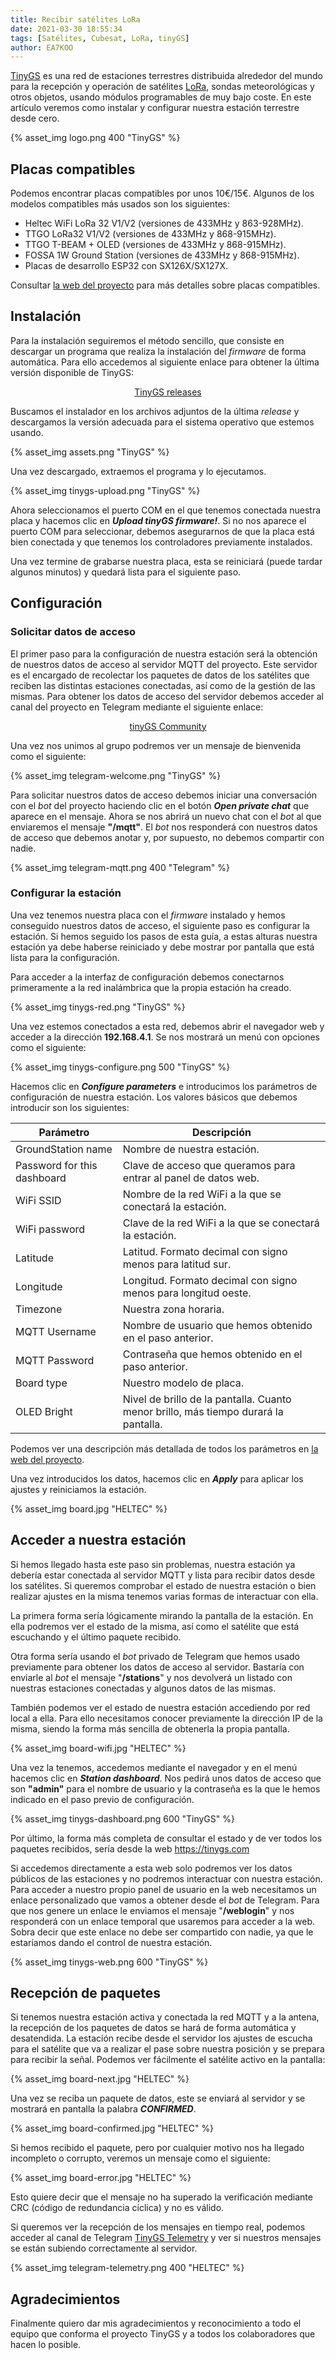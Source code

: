 ```yaml
---
title: Recibir satélites LoRa
date: 2021-03-30 18:55:34
tags: [Satélites, Cubesat, LoRa, tinyGS]
author: EA7KOO
---
```



[TinyGS](https://tinygs.com/) es una red de estaciones terrestres distribuida alrededor del mundo para la recepción y operación de satélites [LoRa](https://www.thethingsnetwork.org/community/santa-rosa/post/que-es-la-tecnologia-lora-y-por-que-es-importante-para-iot), sondas meteorológicas y otros objetos, usando módulos programables de muy bajo coste.
En este artículo veremos como instalar y configurar nuestra estación terrestre desde cero.

<!-- more -->

{% asset_img logo.png 400 "TinyGS" %}
## Placas compatibles

Podemos encontrar placas compatibles por unos 10€/15€. Algunos de los modelos compatibles más usados son los siguientes:

- Heltec WiFi LoRa 32 V1/V2 (versiones de 433MHz y 863-928MHz).
- TTGO LoRa32 V1/V2 (versiones de 433MHz y 868-915MHz).
- TTGO T-BEAM + OLED (versiones de 433MHz y 868-915MHz).
- FOSSA 1W Ground Station (versiones de 433MHz y 868-915MHz).
- Placas de desarrollo ESP32 con SX126X/SX127X.

Consultar [la web del proyecto](https://github.com/G4lile0/tinyGS/wiki/Ground-Station-configuration#current-available-boards) para más detalles sobre placas compatibles.

## Instalación

Para la instalación seguiremos el método sencillo, que consiste en descargar un programa que realiza la instalación del _firmware_ de forma automática. Para ello accedemos al siguiente enlace para obtener la última versión disponible de TinyGS:

[<center>TinyGS releases</center>](https://github.com/G4lile0/tinyGS/releases/)

Buscamos el instalador en los archivos adjuntos de la última _release_ y descargamos la versión adecuada para el sistema operativo que estemos usando.

{% asset_img assets.png "TinyGS" %}

Una vez descargado, extraemos el programa y lo ejecutamos.

{% asset_img tinygs-upload.png "TinyGS" %}

Ahora seleccionamos el puerto COM en el que tenemos conectada nuestra placa y hacemos clic en **_Upload tinyGS firmware!_**.
Si no nos aparece el puerto COM para seleccionar, debemos asegurarnos de que la placa está bien conectada y que tenemos los controladores previamente instalados.

Una vez termine de grabarse nuestra placa, esta se reiniciará (puede tardar algunos minutos) y quedará lista para el siguiente paso.
## Configuración

### Solicitar datos de acceso

El primer paso para la configuración de nuestra estación será la obtención de nuestros datos de acceso al servidor MQTT del proyecto. Este servidor es el encargado de recolectar los paquetes de datos de los satélites que reciben las distintas estaciones conectadas, así como de la  gestión de las mismas. Para obtener los datos de acceso del servidor debemos acceder al canal del proyecto en Telegram mediante el siguiente enlace:
[<center>tinyGS Community</center>](https://t.me/joinchat/DmYSElZahiJGwHX6jCzB3Q)

Una vez nos unimos al grupo podremos ver un mensaje de bienvenida como el siguiente:

{% asset_img telegram-welcome.png "TinyGS" %}

Para solicitar nuestros datos de acceso debemos iniciar una conversación con el _bot_ del proyecto haciendo clic en el botón **_Open private chat_** que aparece en el mensaje.
Ahora se nos abrirá un nuevo chat con el _bot_ al que enviaremos el mensaje **"/mqtt"**. El _bot_ nos responderá con nuestros datos de acceso que debemos anotar y, por supuesto, no debemos compartir con nadie.

{% asset_img telegram-mqtt.png 400 "Telegram" %}

### Configurar la estación

Una vez tenemos nuestra placa con el _firmware_ instalado y hemos conseguido nuestros datos de acceso, el siguiente paso es configurar la estación.
Si hemos seguido los pasos de esta guía, a estas alturas nuestra estación ya debe haberse reiniciado y debe mostrar por pantalla que está lista para la configuración.

Para acceder a la interfaz de configuración debemos conectarnos primeramente a la red inalámbrica que la propia estación ha creado.

{% asset_img tinygs-red.png "TinyGS" %}

Una vez estemos conectados a esta red, debemos abrir el navegador web y acceder a la dirección **192.168.4.1**. Se nos mostrará un menú con opciones como el siguiente:

{% asset_img tinygs-configure.png 500 "TinyGS" %}

Hacemos clic en **_Configure parameters_** e introducimos los parámetros de configuración de nuestra estación.
Los valores básicos que debemos introducir son los siguientes:

| Parámetro       | Descripción |
|-----------------|-------------|
| GroundStation name          | Nombre de nuestra estación. |
| Password for this dashboard | Clave de acceso que queramos para entrar al panel de datos web. |
| WiFi SSID                   | Nombre de la red WiFi a la que se conectará la estación. |
| WiFi password               | Clave de la red WiFi a la que se conectará la estación. |
| Latitude                    | Latitud. Formato decimal con signo menos para latitud sur.|
| Longitude                   | Longitud. Formato decimal con signo menos para longitud oeste.|
| Timezone                    | Nuestra zona horaria. |
| MQTT Username               | Nombre de usuario que hemos obtenido en el paso anterior. |
| MQTT Password               | Contraseña que hemos obtenido en el paso anterior. |
| Board type                  | Nuestro modelo de placa. |
| OLED Bright                 | Nivel de brillo de la pantalla. Cuanto menor brillo, más tiempo durará la pantalla. |

Podemos ver una descripción más detallada de todos los parámetros en [la web del proyecto](https://github.com/G4lile0/tinyGS/wiki/Ground-Station-configuration).

Una vez introducidos los datos, hacemos clic en **_Apply_** para aplicar los ajustes y reiniciamos la estación.

{% asset_img board.jpg "HELTEC" %}

## Acceder a nuestra estación

Si hemos llegado hasta este paso sin problemas, nuestra estación ya debería estar conectada al servidor MQTT y lista para recibir datos desde los satélites.
Si queremos comprobar el estado de nuestra estación o bien realizar ajustes en la misma tenemos varias formas de interactuar con ella.

La primera forma sería lógicamente mirando la pantalla de la estación. En ella podremos ver el estado de la misma, así como el satélite que está escuchando y el último paquete recibido.

Otra forma sería usando el _bot_ privado de Telegram que hemos usado previamente para obtener los datos de acceso al servidor.
Bastaría con enviarle al _bot_ el mensaje "**/stations**" y nos devolverá un listado con nuestras estaciones conectadas y algunos datos de las mismas.

También podemos ver el estado de nuestra estación accediendo por red local a ella. Para ello necesitamos conocer previamente la dirección IP de la misma, siendo la forma más sencilla de obtenerla la propia pantalla.

{% asset_img board-wifi.jpg "HELTEC" %}

Una vez la tenemos, accedemos mediante el navegador y en el menú hacemos clic en **_Station dashboard_**. Nos pedirá unos datos de acceso que son **"admin"** para el nombre de usuario y la contraseña es la que le hemos indicado en el paso previo de configuración.

{% asset_img tinygs-dashboard.png 600 "TinyGS" %}

Por último, la forma más completa de consultar el estado y de ver todos los paquetes recibidos, sería desde la web https://tinygs.com

Si accedemos directamente a esta web solo podremos ver los datos públicos de las estaciones y no podremos interactuar con nuestra estación. Para acceder a nuestro propio panel de usuario en la web necesitamos un enlace personalizado que vamos a obtener desde el _bot_ de Telegram. Para que nos genere un enlace le enviamos el mensaje "**/weblogin**" y nos responderá con un enlace temporal que usaremos para acceder a la web. Sobra decir que este enlace no debe ser compartido con nadie, ya que le estaríamos dando el control de nuestra estación.

{% asset_img tinygs-web.png 600 "TinyGS" %}

## Recepción de paquetes

Si tenemos nuestra estación activa y conectada la red MQTT y a la antena, la recepción de los paquetes de datos se hará de forma automática y desatendida. La estación recibe desde el servidor los ajustes de escucha para el satélite que va a realizar el pase sobre nuestra posición y se prepara para recibir la señal. Podemos ver fácilmente el satélite activo en la pantalla:

{% asset_img board-next.jpg "HELTEC" %}

Una vez se reciba un paquete de datos, este se enviará al servidor y se mostrará en pantalla la palabra **_CONFIRMED_**.

{% asset_img board-confirmed.jpg "HELTEC" %}

Si hemos recibido el paquete, pero por cualquier motivo nos ha llegado incompleto o corrupto, veremos un mensaje como el siguiente:

{% asset_img board-error.jpg "HELTEC" %}

Esto quiere decir que el mensaje no ha superado la verificación mediante CRC (código de redundancia cíclica) y no es válido.

Si queremos ver la recepción de los mensajes en tiempo real, podemos acceder al canal de Telegram [TinyGS Telemetry](https://t.me/tinyGS_Telemetry) y ver si nuestros mensajes se están subiendo correctamente al servidor.

{% asset_img telegram-telemetry.png 400 "HELTEC" %}

## Agradecimientos

Finalmente quiero dar mis agradecimientos y reconocimiento a todo el equipo que conforma el proyecto TinyGS y a todos los colaboradores que hacen lo posible.

